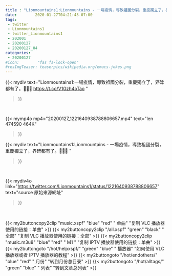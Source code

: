 ```yaml
---
title : "Lionmountains1:Lionmountains - 一場疫情，導致祖國分裂，重慶獨立了，界碑都有了。🤣🤣🤣 "
date:        2020-01-27T04:21:43-07:00
tags:
 - twitter
 - Lionmountains1
 - twitter_Lionmountains1
 - 202001
 - 20200127
 - 20200127_04
categories:
 - 20200127
#icon:        "fas fa-lock-open"
#resImgTeaser: teaserpics/wikipedia.org/emacs-jokes.png
---
```


{{< mydiv text="Lionmountains1:一場疫情，導致祖國分裂，重慶獨立了，界碑都有了。🤣🤣🤣 https://t.co/V1Gzh4oTao "
>}}
<br>


{{< mymp4o mp4="20200127_1221640938788806657.mp4"
text="len 474590    464K"
>}}


{{< mydiv text="Lionmountains1:Lionmountains - 一場疫情，導致祖國分裂，重慶獨立了，界碑都有了。🤣🤣🤣 "
>}}
<br>

{{< mydiv4o link="https://twitter.com/Lionmountains1/status/1221640938788806657"
text="source 原始來源網址"
>}}


<br>

{{< my2buttoncopy2clip "music.xspf"        "blue"   "red"    " 单曲"  "复制 VLC 播放器使用的链接：单曲" >}} {{< my2buttoncopy2clip "/all.xspf"         "green"  "black"  " 全部"  "复制 VLC 播放器使用的链接：全部" >}} {{< my2buttoncopy2clip "music.m3u8"        "blue"   "red"    " M1 "    "复制 IPTV 播放器使用的链接：单曲" >}} {{< my2buttongoto      "/hot/helpxspf/"    "green"  "blue"   " 播放器" "如何使用 VLC 播放器或者 IPTV 播放器的教程" >}} {{< my2buttongoto      "/hot/endothers/"   "blue"   "red"    " 月份"   "转到月份总目录" >}} {{< my2buttongoto      "/hot/alltags/"     "green"  "blue"   " 列表"   "转到文章总列表" >}} 
